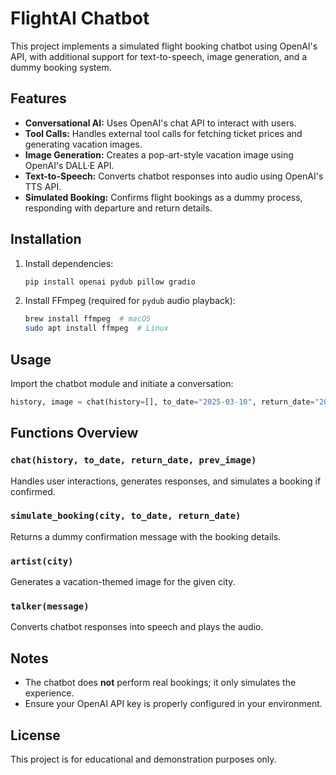 # FlightAI Chatbot

This project implements a simulated flight booking chatbot using OpenAI's API, with additional support for text-to-speech, image generation, and a dummy booking system.

## Features
- **Conversational AI:** Uses OpenAI's chat API to interact with users.
- **Tool Calls:** Handles external tool calls for fetching ticket prices and generating vacation images.
- **Image Generation:** Creates a pop-art-style vacation image using OpenAI's DALL·E API.
- **Text-to-Speech:** Converts chatbot responses into audio using OpenAI's TTS API.
- **Simulated Booking:** Confirms flight bookings as a dummy process, responding with departure and return details.

## Installation
1. Install dependencies:
   ```sh
   pip install openai pydub pillow gradio
   ```
2. Install FFmpeg (required for `pydub` audio playback):
   ```sh
   brew install ffmpeg  # macOS
   sudo apt install ffmpeg  # Linux
   ```

## Usage
Import the chatbot module and initiate a conversation:
```python
history, image = chat(history=[], to_date="2025-03-10", return_date="2025-03-20", prev_image=None)
```

## Functions Overview
### `chat(history, to_date, return_date, prev_image)`
Handles user interactions, generates responses, and simulates a booking if confirmed.

### `simulate_booking(city, to_date, return_date)`
Returns a dummy confirmation message with the booking details.

### `artist(city)`
Generates a vacation-themed image for the given city.

### `talker(message)`
Converts chatbot responses into speech and plays the audio.

## Notes
- The chatbot does **not** perform real bookings; it only simulates the experience.
- Ensure your OpenAI API key is properly configured in your environment.

## License
This project is for educational and demonstration purposes only.

